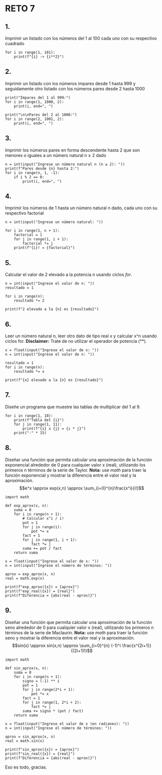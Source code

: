# RETO 7
## 1.
Imprimir un listado con los números del 1 al 100 cada uno con su respectivo cuadrado

```
for i in range(1, 101):
    print(f"{i} -> {i**2}")

```

## 2.
Imprimir un listado con los números impares desde 1 hasta 999 y seguidamente otro listado con los números pares desde 2 hasta 1000
```
print("Impares del 1 al 999:")
for i in range(1, 1000, 2):
    print(i, end=", ")

print("\n\nPares del 2 al 1000:")
for i in range(2, 1001, 2):
    print(i, end=", ")

```

## 3.
Imprimir los números pares en forma descendente hasta 2 que son menores o iguales a un número natural n ≥ 2 dado
```
n = int(input("Ingrese un número natural n (n ≥ 2): "))
print(f"Pares desde {n} hasta 2:")
for i in range(n, 1, -1):
    if i % 2 == 0:
        print(i, end=", ")

```

## 4.
Imprimir los números de 1 hasta un número natural n dado, cada uno con su respectivo factorial
```
n = int(input("Ingrese un número natural: "))

for i in range(1, n + 1):
    factorial = 1
    for j in range(1, i + 1):
        factorial *= j
    print(f"{i}! = {factorial}")

```
## 5.
Calcular el valor de 2 elevado a la potencia n usando ciclos *for*.
```
n = int(input("Ingrese el valor de n: "))
resultado = 1

for i in range(n):
    resultado *= 2

print(f"2 elevado a la {n} es {resultado}")

```
## 6.
Leer un número natural n, leer otro dato de tipo real x y calcular x^n usando ciclos for. **Disclaimer:** Trate de no utilizar el operador de potencia (**).
```
x = float(input("Ingrese el valor de x: "))
n = int(input("Ingrese el valor de n: "))

resultado = 1
for i in range(n):
    resultado *= x

print(f"{x} elevado a la {n} es {resultado}")

```
## 7.
Diseñe un programa que muestre las tablas de multiplicar del 1 al 9.
```
for i in range(1, 10):
    print(f"Tabla del {i}")
    for j in range(1, 11):
        print(f"{i} x {j} = {i * j}")
    print("-" * 15)

```
## 8.
Diseñar una función que permita calcular una aproximación de la función exponencial alrededor de 0 para cualquier valor x (real), utilizando los primeros n términos de la serie de Taylor. **Nota:** use *math* para traer la función exponencial y mostrar la diferencia entre el valor real y la aproximación.
$$e^x \approx exp(x,n) \approx \sum_{i=0}^{n}\frac{x^i}{i!}$$
```
import math

def exp_aprox(x, n):
    suma = 0
    for i in range(n + 1):
        # Calcular x^i / i!
        pot = 1
        for j in range(i):
            pot *= x
        fact = 1
        for j in range(1, i + 1):
            fact *= j
        suma += pot / fact
    return suma

x = float(input("Ingrese el valor de x: "))
n = int(input("Ingrese el número de términos: "))

aprox = exp_aprox(x, n)
real = math.exp(x)

print(f"exp_aprox({x}) = {aprox}")
print(f"exp_real({x}) = {real}")
print(f"Diferencia = {abs(real - aprox)}")

```
## 9.
Diseñar una función que permita calcular una aproximación de la función seno alrededor de 0 para cualquier valor x (real), utilizando los primeros n términos de la serie de Maclaurin. **Nota:** use *math* para traer la función seno y mostrar la diferencia entre el valor real y la aproximación.
$$sin(x) \approx sin(x,n) \approx \sum_{i=0}^{n} (-1)^i \frac{x^{2i+1}}{(2i+1)!}$$
```
import math

def sin_aprox(x, n):
    suma = 0
    for i in range(n + 1):
        signo = (-1) ** i
        pot = 1
        for j in range(2*i + 1):
            pot *= x
        fact = 1
        for j in range(1, 2*i + 2):
            fact *= j
        suma += signo * (pot / fact)
    return suma

x = float(input("Ingrese el valor de x (en radianes): "))
n = int(input("Ingrese el número de términos: "))

aprox = sin_aprox(x, n)
real = math.sin(x)

print(f"sin_aprox({x}) = {aprox}")
print(f"sin_real({x}) = {real}")
print(f"Diferencia = {abs(real - aprox)}")

```
Eso es todo, gracias.
